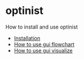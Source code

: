 # optinist
How to install and use optinist
- [Installation](https://github.com/oist/optinist/blob/develop/docs/installation.md)
- [How to use gui flowchart](https://github.com/oist/optinist/blob/develop/docs/gui_flowchart.md)
- [How to use gui visualize](https://github.com/oist/optinist/blob/develop/docs/gui_visualize.md)

